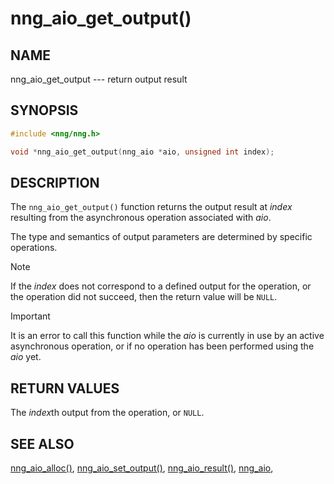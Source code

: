 # nng_aio_get_output()

## NAME

nng_aio_get_output --- return output result

## SYNOPSIS

```c
#include <nng/nng.h>

void *nng_aio_get_output(nng_aio *aio, unsigned int index);
```

## DESCRIPTION

The `nng_aio_get_output()` function returns the output result at _index_
resulting from the asynchronous operation associated with _aio_.

The type and semantics of output parameters are determined by specific
operations.

> [!NOTE]
> If the _index_ does not correspond to a defined output for the operation,
> or the operation did not succeed, then the return value will be `NULL`.

> [!IMPORTANT]
> It is an error to call this function while the _aio_ is currently
> in use by an active asynchronous operation, or if no operation has been
> performed using the _aio_ yet.

## RETURN VALUES

The _index_&zwj;th output from the operation, or `NULL`.

## SEE ALSO

[nng_aio_alloc()](nng_aio_alloc.md),
[nng_aio_set_output()](nng_aio_set_output.md),
[nng_aio_result()](nng_aio_result.md),
[nng_aio](nng_aio.md),
